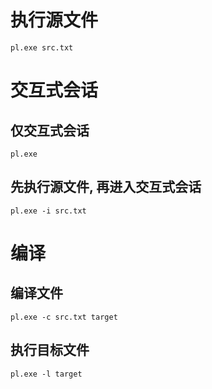 # 执行源文件

```
pl.exe src.txt
```

# 交互式会话

## 仅交互式会话

```
pl.exe
```

## 先执行源文件, 再进入交互式会话

```
pl.exe -i src.txt
```

# 编译

## 编译文件

```
pl.exe -c src.txt target
```

## 执行目标文件

```
pl.exe -l target
```
